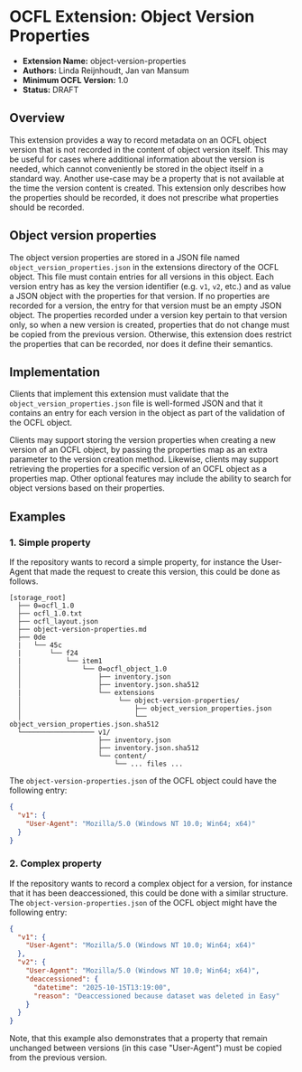 # OCFL Extension: Object Version Properties

- **Extension Name:** object-version-properties
- **Authors:** Linda Reijnhoudt, Jan van Mansum
- **Minimum OCFL Version:** 1.0
- **Status:** DRAFT

## Overview

This extension provides a way to record metadata on an OCFL object version that is not recorded in the content of object version itself. This may be useful for
cases where additional information about the version is needed, which cannot conveniently be stored in the object itself in a standard way. Another use-case may
be a property that is not available at the time the version content is created. This extension only describes how the properties should be recorded, it does not
prescribe what properties should be recorded.

## Object version properties

The object version properties are stored in a JSON file named `object_version_properties.json` in the extensions directory of the OCFL object. This file must
contain entries for all versions in this object. Each version entry has as key the version identifier (e.g. `v1`, `v2`, etc.) and as value a JSON object with
the properties for that version. If no properties are recorded for a version, the entry for that version must be an empty JSON object. The properties recorded
under a version key pertain to that version only, so when a new version is created, properties that do not change must be copied from the previous version.
Otherwise, this extension does restrict the properties that can be recorded, nor does it define their semantics.

## Implementation

Clients that implement this extension must validate that the `object_version_properties.json` file is well-formed JSON and that it contains an entry for each
version in the object as part of the validation of the OCFL object.

Clients may support storing the version properties when creating a new version of an OCFL object, by passing the properties map as an extra parameter to the
version creation method. Likewise, clients may support retrieving the properties for a specific version of an OCFL object as a properties map. Other optional
features may include the ability to search for object versions based on their properties.

## Examples

### 1. Simple property

If the repository wants to record a simple property, for instance the User-Agent that made the request to create this version, this could be done as follows.

```
[storage_root]
  ├── 0=ocfl_1.0
  ├── ocfl_1.0.txt
  ├── ocfl_layout.json
  ├── object-version-properties.md
  ├── 0de
  |   └── 45c
  |       └── f24
  |           └── item1
  │               └── 0=ocfl_object_1.0
  │                   ├── inventory.json
  │                   ├── inventory.json.sha512
  |                   └── extensions
  │                        └── object-version-properties/
  │                            ├── object_version_properties.json
  │                            └── object_version_properties.json.sha512
  └────────────────── v1/
                      ├── inventory.json
                      ├── inventory.json.sha512
                      └── content/
                          └── ... files ...
```

The `object-version-properties.json` of the OCFL object could have the following entry:

```json
{
  "v1": {
    "User-Agent": "Mozilla/5.0 (Windows NT 10.0; Win64; x64)"
  }
}
```

### 2. Complex property

If the repository wants to record a complex object for a version, for instance that it has been deaccessioned, this could be done with a similar structure. The
`object-version-properties.json` of the OCFL object might have the following entry:

```json
{
  "v1": {
    "User-Agent": "Mozilla/5.0 (Windows NT 10.0; Win64; x64)"
  },
  "v2": {
    "User-Agent": "Mozilla/5.0 (Windows NT 10.0; Win64; x64)",
    "deaccessioned": {
      "datetime": "2025-10-15T13:19:00",
      "reason": "Deaccessioned because dataset was deleted in Easy"
    }
  }
}
```

Note, that this example also demonstrates that a property that remain unchanged between versions (in this case "User-Agent") must be copied from the previous
version.
